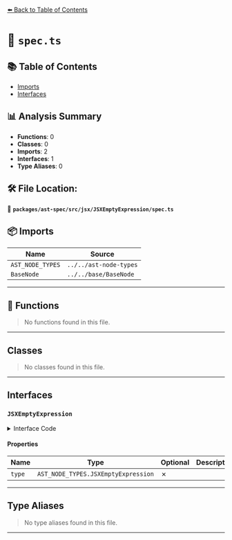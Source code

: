 [⬅️ Back to Table of Contents](../../../../../index.md)

# 📄 `spec.ts`

## 📚 Table of Contents

- [Imports](#imports)
- [Interfaces](#interfaces)

## 📊 Analysis Summary

- **Functions**: 0
- **Classes**: 0
- **Imports**: 2
- **Interfaces**: 1
- **Type Aliases**: 0

## 🛠️ File Location:
📂 **`packages/ast-spec/src/jsx/JSXEmptyExpression/spec.ts`**

## 📦 Imports

| Name | Source |
|------|--------|
| `AST_NODE_TYPES` | `../../ast-node-types` |
| `BaseNode` | `../../base/BaseNode` |


---

## 🔧 Functions

> No functions found in this file.


---

## Classes

> No classes found in this file.


---

## Interfaces

### `JSXEmptyExpression`

<details><summary>Interface Code</summary>

```ts
export interface JSXEmptyExpression extends BaseNode {
  type: AST_NODE_TYPES.JSXEmptyExpression;
}
```
</details>

#### Properties

| Name | Type | Optional | Description |
|------|------|----------|-------------|
| `type` | `AST_NODE_TYPES.JSXEmptyExpression` | ✗ |  |


---

## Type Aliases

> No type aliases found in this file.


---